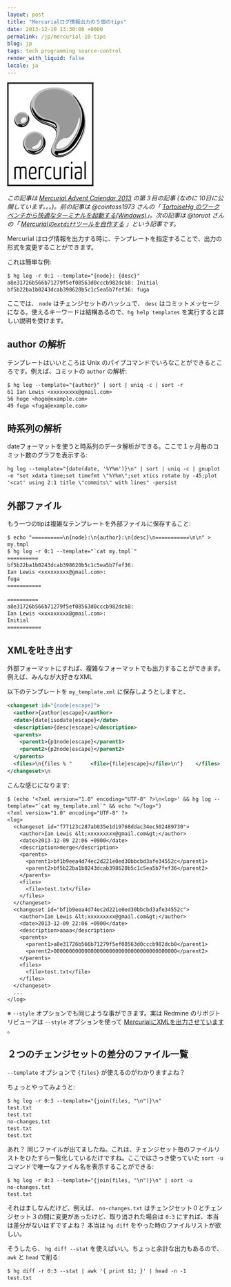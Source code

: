 ```yaml
---
layout: post
title: "Mercurialログ情報出力の５個のtips"
date: 2013-12-10 13:30:00 +0000
permalink: /jp/mercurial-10-tips
blog: jp
tags: tech programming source-control
render_with_liquid: false
locale: ja
---
```


![Mercurial](/assets/images/mercurial/mercurial_medium.png)

_この記事は [Mercurial Advent Calendar 2013](http://connpass.com/event/3950/)
の第３目の記事 (なのに 10日に公開しています。。。)。前の記事は @cointoss1973 さんの「 [TortoiseHg のワークベンチから快適なターミナルを起動する(Windows)](http://cointoss.hatenablog.com/entry/2013/12/02/182618)」。次の記事は @toruot さんの「 [Mercurialの`extdiff`ツールを自作する](http://toruot.hatenablog.jp/entry/2013/12/04/231914) 」という記事です。_

Mercurial はログ情報を出力する時に、テンプレートを指定することで、出力の形式を変更することができます。

これは簡単な例:

```shell
$ hg log -r 0:1 --template="{node}: {desc}"
a8e31726b566b71279f5ef08563d0cccb982dcb8: Initial
bf5b22ba1b0243dcab398620b5c1c5ea5b7fef36: fuga
```

ここでは、 `node` はチェンジセットのハッシュで、 `desc` はコミットメッセージになる。使えるキーワードは結構あるので、`hg help templates` を実行すると詳しい説明を受けます。

## author の解析

テンプレートはいいところは Unix のパイプコマンドでいろなことができるところです。例えば、コミットの `author` の解析:

```shell
$ hg log --template="{author}" | sort | uniq -c | sort -r
61 Ian Lewis <xxxxxxxxx@gmail.com>
56 hoge <hoge@example.com>
49 fuga <fuga@example.com>
```

## 時系列の解析

dateフォーマットを使うと時系列のデータ解析ができる。ここで１ヶ月毎のコミット数のグラフを表示する:

```shell
hg log --template="{date(date, '%Y%m')}\n" | sort | uniq -c | gnuplot -e "set xdata time;set timefmt \"%Y%m\";set xtics rotate by -45;plot '<cat' using 2:1 title \"commits\" with lines" -persist
```

## 外部ファイル

もう一つのtipは複雑なテンプレートを外部ファイルに保存すること:

```shell
$ echo "==========\n{node}:\n{author}:\n{desc}\n===========\n\n" > my.tmpl
$ hg log -r 0:1 --template="`cat my.tmpl`"
==========
bf5b22ba1b0243dcab398620b5c1c5ea5b7fef36:
Ian Lewis <xxxxxxxxx@gmail.com>:
fuga
===========

==========
a8e31726b566b71279f5ef08563d0cccb982dcb8:
Ian Lewis <xxxxxxxxx@gmail.com>:
Initial
===========
```

## XMLを吐き出す

外部フォーマットにすれば、複雑なフォーマットでも出力することができます。
例えば、みんなが大好きなXML

以下のテンプレートを `my_template.xml` に保存しようとしますと、

```xml
<changeset id="{node|escape}">
  <author>{author|escape}</author>
  <date>{date|isodate|escape}</date>
  <description>{desc|escape}</description>
  <parents>
    <parent1>{p1node|escape}</parent1>
    <parent2>{p2node|escape}</parent2>
  </parents>
  <files>\n{files % "      <file>{file|escape}</file>\n"}    </files>
</changeset>\n
```

こんな感じになります:

```shell
$ (echo '<?xml version="1.0" encoding="UTF-8" ?>\n<log>' && hg log --template="`cat my_template.xml`" && echo "</log>")
<?xml version="1.0" encoding="UTF-8" ?>
<log>
  <changeset id="f77123c287ab035e1d19768ddac34ec502489730">
    <author>Ian Lewis &lt;xxxxxxxxx@gmail.com&gt;</author>
    <date>2013-12-09 22:06 +0900</date>
    <description>merge</description>
    <parents>
      <parent1>bf1b9eea4d74ec2d221e0ed30bbcbd3afe34552c</parent1>
      <parent2>bf5b22ba1b0243dcab398620b5c1c5ea5b7fef36</parent2>
    </parents>
    <files>
      <file>test.txt</file>
    </files>
  </changeset>
  <changeset id="bf1b9eea4d74ec2d221e0ed30bbcbd3afe34552c">
    <author>Ian Lewis &lt;xxxxxxxxx@gmail.com&gt;</author>
    <date>2013-12-09 22:06 +0900</date>
    <description>aaaa</description>
    <parents>
      <parent1>a8e31726b566b71279f5ef08563d0cccb982dcb8</parent1>
      <parent2>0000000000000000000000000000000000000000</parent2>
    </parents>
    <files>
      <file>test.txt</file>
    </files>
  </changeset>
  ...
</log>
```

※ `--style` オプションでも同じような事ができます。実は Redmine のリポジトリビューアは `--style` オプションを使って [MercurialにXMLを出力させています](http://www.redmine.org/projects/redmine/repository/entry/trunk/lib/redmine/scm/adapters/mercurial_adapter.rb) 。

## ２つのチェンジセットの差分のファイル一覧

`--template` オプションで `{files}` が使えるのがわかりますよね？

ちょっとやってみようと:

```shell
$ hg log -r 0:3 --template="{join(files, "\n")}\n"
test.txt
test.txt
no-changes.txt
test.txt
test.txt
```

あれ？ 同じファイルが出てましたね。これは、チェンジセット毎のファイルリストをひたすら一覧化しているだけですね。ここではさっき使っていた `sort -u` コマンドで唯一なファイル名を表示することができる:

```shell
$ hg log -r 0:3 --template="{join(files, "\n")}\n" | sort -u
no-changes.txt
test.txt
```

それはましなんだけど、例えば、 `no-changes.txt` はチェンジセット０とチェンジセット３の間に変更があったけど、取り消された場合は `0:3` にすれば、本当は差分がないはずですよね？ 本当は `hg diff` をやった時のファイルリストが欲しい。

そうしたら、 `hg diff --stat` を使えばいい。ちょっと余計な出力もあるので、 `awk` と `head` で削る:

```shell
$ hg diff -r 0:3 --stat | awk '{ print $1; }' | head -n -1
test.txt
```

